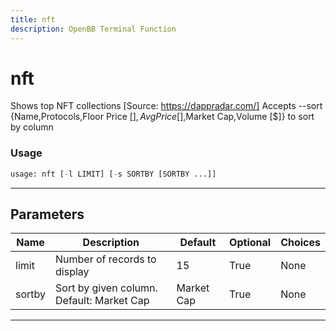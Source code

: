 ```yaml
---
title: nft
description: OpenBB Terminal Function
---
```


# nft

Shows top NFT collections [Source: https://dappradar.com/] Accepts --sort {Name,Protocols,Floor Price [$],Avg Price [$],Market Cap,Volume [$]} to sort by column

### Usage

```python
usage: nft [-l LIMIT] [-s SORTBY [SORTBY ...]]
```

---

## Parameters

| Name | Description | Default | Optional | Choices |
| ---- | ----------- | ------- | -------- | ------- |
| limit | Number of records to display | 15 | True | None |
| sortby | Sort by given column. Default: Market Cap | Market Cap | True | None |
---

